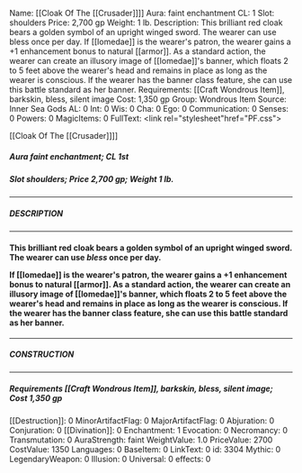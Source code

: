 Name: [[Cloak Of The [[Crusader]]]]
Aura: faint enchantment
CL: 1
Slot: shoulders
Price: 2,700 gp
Weight: 1 lb.
Description: This brilliant red cloak bears a golden symbol of an upright winged sword. The wearer can use bless once per day. If [[Iomedae]] is the wearer's patron, the wearer gains a +1 enhancement bonus to natural [[armor]]. As a standard action, the wearer can create an illusory image of [[Iomedae]]'s banner, which floats 2 to 5 feet above the wearer's head and remains in place as long as the wearer is conscious. If the wearer has the banner class feature, she can use this battle standard as her banner.
Requirements: [[Craft Wondrous Item]], barkskin, bless, silent image
Cost: 1,350 gp
Group: Wondrous Item
Source: Inner Sea Gods
AL: 0
Int: 0
Wis: 0
Cha: 0
Ego: 0
Communication: 0
Senses: 0
Powers: 0
MagicItems: 0
FullText: <link rel="stylesheet"href="PF.css"><div class="heading"><p class="alignleft">[[Cloak Of The [[Crusader]]]]</p><div style="clear: both;"></div></div><div><h5><b>Aura </b>faint enchantment; <b>CL </b>1st</h5><h5><b>Slot </b>shoulders; <b>Price </b>2,700 gp; <b>Weight </b>1 lb.</h5></div><hr/><div><h5><b>DESCRIPTION</b></h5></div><hr/><div><h4><p>This brilliant red cloak bears a golden symbol of an upright winged sword. The wearer can use <i>bless</i> once per day.</p><p>If [[Iomedae]] is the wearer's patron, the wearer gains a +1 enhancement bonus to natural [[armor]]. As a standard action, the wearer can create an illusory image of [[Iomedae]]'s banner, which floats 2 to 5 feet above the wearer's head and remains in place as long as the wearer is conscious. If the wearer has the banner class feature, she can use this battle standard as her banner.</p></h4></div><hr/><div><h5><b>CONSTRUCTION</b></h5></div><hr/><div><h5><b>Requirements </b>[[Craft Wondrous Item]], <i>barkskin</i>, <i>bless</i>, <i>silent image</i>; <b>Cost </b>1,350 gp</h5></div>
[[Destruction]]: 0
MinorArtifactFlag: 0
MajorArtifactFlag: 0
Abjuration: 0
Conjuration: 0
[[Divination]]: 0
Enchantment: 1
Evocation: 0
Necromancy: 0
Transmutation: 0
AuraStrength: faint
WeightValue: 1.0
PriceValue: 2700
CostValue: 1350
Languages: 0
BaseItem: 0
LinkText: 0
id: 3304
Mythic: 0
LegendaryWeapon: 0
Illusion: 0
Universal: 0
effects: 0
